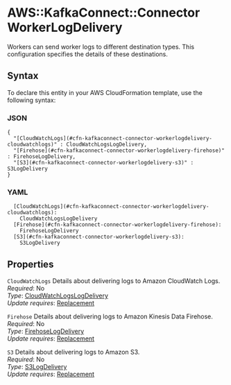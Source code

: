 # AWS::KafkaConnect::Connector WorkerLogDelivery<a name="aws-properties-kafkaconnect-connector-workerlogdelivery"></a>

Workers can send worker logs to different destination types\. This configuration specifies the details of these destinations\.

## Syntax<a name="aws-properties-kafkaconnect-connector-workerlogdelivery-syntax"></a>

To declare this entity in your AWS CloudFormation template, use the following syntax:

### JSON<a name="aws-properties-kafkaconnect-connector-workerlogdelivery-syntax.json"></a>

```
{
  "[CloudWatchLogs](#cfn-kafkaconnect-connector-workerlogdelivery-cloudwatchlogs)" : CloudWatchLogsLogDelivery,
  "[Firehose](#cfn-kafkaconnect-connector-workerlogdelivery-firehose)" : FirehoseLogDelivery,
  "[S3](#cfn-kafkaconnect-connector-workerlogdelivery-s3)" : S3LogDelivery
}
```

### YAML<a name="aws-properties-kafkaconnect-connector-workerlogdelivery-syntax.yaml"></a>

```
  [CloudWatchLogs](#cfn-kafkaconnect-connector-workerlogdelivery-cloudwatchlogs): 
    CloudWatchLogsLogDelivery
  [Firehose](#cfn-kafkaconnect-connector-workerlogdelivery-firehose): 
    FirehoseLogDelivery
  [S3](#cfn-kafkaconnect-connector-workerlogdelivery-s3): 
    S3LogDelivery
```

## Properties<a name="aws-properties-kafkaconnect-connector-workerlogdelivery-properties"></a>

`CloudWatchLogs`  <a name="cfn-kafkaconnect-connector-workerlogdelivery-cloudwatchlogs"></a>
Details about delivering logs to Amazon CloudWatch Logs\.  
*Required*: No  
*Type*: [CloudWatchLogsLogDelivery](aws-properties-kafkaconnect-connector-cloudwatchlogslogdelivery.md)  
*Update requires*: [Replacement](https://docs.aws.amazon.com/AWSCloudFormation/latest/UserGuide/using-cfn-updating-stacks-update-behaviors.html#update-replacement)

`Firehose`  <a name="cfn-kafkaconnect-connector-workerlogdelivery-firehose"></a>
Details about delivering logs to Amazon Kinesis Data Firehose\.  
*Required*: No  
*Type*: [FirehoseLogDelivery](aws-properties-kafkaconnect-connector-firehoselogdelivery.md)  
*Update requires*: [Replacement](https://docs.aws.amazon.com/AWSCloudFormation/latest/UserGuide/using-cfn-updating-stacks-update-behaviors.html#update-replacement)

`S3`  <a name="cfn-kafkaconnect-connector-workerlogdelivery-s3"></a>
Details about delivering logs to Amazon S3\.  
*Required*: No  
*Type*: [S3LogDelivery](aws-properties-kafkaconnect-connector-s3logdelivery.md)  
*Update requires*: [Replacement](https://docs.aws.amazon.com/AWSCloudFormation/latest/UserGuide/using-cfn-updating-stacks-update-behaviors.html#update-replacement)